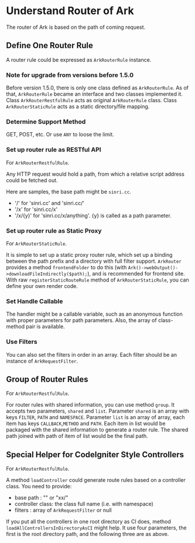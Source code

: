 # Understand Router of Ark

The router of Ark is based on the path of coming request.

## Define One Router Rule

A router rule could be expressed as `ArkRouterRule` instance. 

### Note for upgrade from versions before 1.5.0

Before version 1.5.0, there is only one class defined as `ArkRouterRule`.
As of that, `ArkRouterRule` became an interface and two classes implemented it.
Class `ArkRouterRestfulRule` acts as original `ArkRouterRule` class.
Class `ArkRouterStaticRule` acts as a static directory/file mapping.

### Determine Support Method

GET, POST, etc.
Or use `ANY` to loose the limit.

### Set up router rule as RESTful API

For `ArkRouterRestfulRule`.

Any HTTP request would hold a path, from which a relative script address could be fetched out.

Here are samples, the base path might be `sinri.cc`.

* '/' for 'sinri.cc' and 'sinri.cc/' 
* '/x' for 'sinri.cc/x'
* '/x/{y}' for 'sinri.cc/x/anything'. {y} is called as a path parameter. 

### Set up router rule as Static Proxy

For `ArkRouterStaticRule`.

It is simple to set up a static proxy router rule, which set up a binding between the path prefix and a directory with full filter support.
`ArkRouter` provides a method `frontendFolder` to do this (with `Ark()->webOutput()->downloadFileIndirectly($path);`), and is recommended for frontend site.
With raw `registerStaticRouteRule` method of `ArkRouterStaticRule`, you can define your own render code.

### Set Handle Callable

The handler might be a callable variable, such as an anonymous function with proper parameters for path parameters.
Also, the array of class-method pair is available.

### Use Filters

You can also set the filters in order in an array.
Each filter should be an instance of `ArkRequestFilter`.

## Group of Router Rules

For `ArkRouterRestfulRule`.

For router rules with shared information, you can use method `group`.
It accepts two parameters, `shared` and `list`.
Parameter `shared` is an array with keys `FILTER`, `PATH` and `NAMESPACE`.
Parameter `list` is an array of array, each item has keys `CALLBACK`,`METHOD` and `PATH`.
Each item in list would be packaged with the shared information to generate a router rule.
The shared path joined with path of item of list would be the final path.

 
## Special Helper for CodeIgniter Style Controllers

For `ArkRouterRestfulRule`.

A method `loadController` could generate route rules based on a controller class. 
You need to provide:

* base path : "" or "xx/"
* controller class: the class full name (i.e. with namespace)
* filters : array of `ArkRequestFilter` or null

If you put all the controllers in one root directory as CI does,
method `loadAllControllersInDirectoryAsCI` might help.
It use four parameters, the first is the root directory path,
and the following three are as above.

